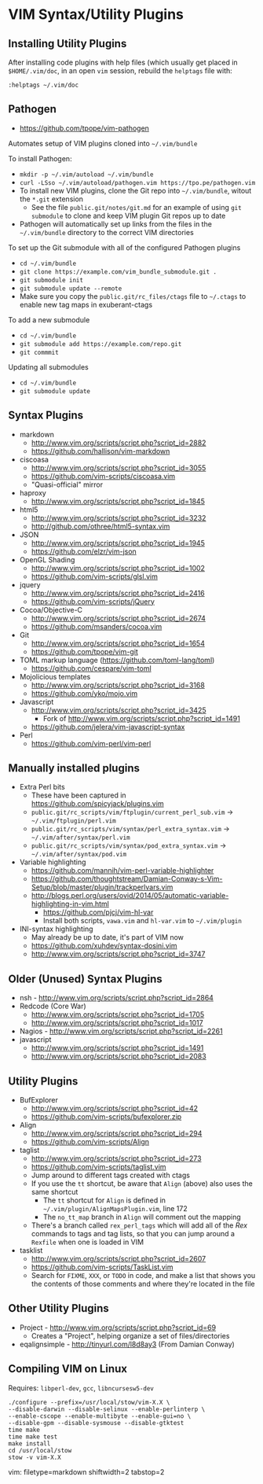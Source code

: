 # VIM Syntax/Utility Plugins #

## Installing Utility Plugins ##

After installing code plugins with help files (which usually get placed in
`$HOME/.vim/doc`, in an open `vim` session, rebuild the `helptags` file with:

    :helptags ~/.vim/doc

## Pathogen ##
- https://github.com/tpope/vim-pathogen

Automates setup of VIM plugins cloned into `~/.vim/bundle`

To install Pathogen:
  - `mkdir -p ~/.vim/autoload ~/.vim/bundle`
  - `curl -LSso ~/.vim/autoload/pathogen.vim https://tpo.pe/pathogen.vim`
- To install new VIM plugins, clone the Git repo into `~/.vim/bundle`, witout
  the `*.git` extension
  - See the file `public.git/notes/git.md` for an example of using `git
    submodule` to clone and keep VIM plugin Git repos up to date
- Pathogen will automatically set up links from the files in the
`~/.vim/bundle` directory to the correct VIM directories

To set up the Git submodule with all of the configured Pathogen plugins
- `cd ~/.vim/bundle`
- `git clone https://example.com/vim_bundle_submodule.git .`
- `git submodule init`
- `git submodule update --remote`
- Make sure you copy the `public.git/rc_files/ctags` file to `~/.ctags` to
  enable new tag maps in exuberant-ctags

To add a new submodule
- `cd ~/.vim/bundle`
- `git submodule add https://example.com/repo.git`
- `git commmit`

Updating all submodules
- `cd ~/.vim/bundle`
- `git submodule update`

## Syntax Plugins ##
- markdown
  - http://www.vim.org/scripts/script.php?script_id=2882
  - https://github.com/hallison/vim-markdown
- ciscoasa
  - http://www.vim.org/scripts/script.php?script_id=3055
  - https://github.com/vim-scripts/ciscoasa.vim
  - "Quasi-official" mirror
- haproxy
  - http://www.vim.org/scripts/script.php?script_id=1845
- html5
  - http://www.vim.org/scripts/script.php?script_id=3232
  - http://github.com/othree/html5-syntax.vim
- JSON
  - http://www.vim.org/scripts/script.php?script_id=1945
  - https://github.com/elzr/vim-json
- OpenGL Shading
  - http://www.vim.org/scripts/script.php?script_id=1002
  - https://github.com/vim-scripts/glsl.vim
- jquery
  - http://www.vim.org/scripts/script.php?script_id=2416
  - https://github.com/vim-scripts/jQuery
- Cocoa/Objective-C
  - http://www.vim.org/scripts/script.php?script_id=2674
  - https://github.com/msanders/cocoa.vim
- Git
  - http://www.vim.org/scripts/script.php?script_id=1654
  - https://github.com/tpope/vim-git
- TOML markup language (https://github.com/toml-lang/toml) 
  - https://github.com/cespare/vim-toml
- Mojolicious templates
  - http://www.vim.org/scripts/script.php?script_id=3168
  - https://github.com/yko/mojo.vim
- Javascript
  - http://www.vim.org/scripts/script.php?script_id=3425
    - Fork of http://www.vim.org/scripts/script.php?script_id=1491
  - https://github.com/jelera/vim-javascript-syntax
- Perl
  - https://github.com/vim-perl/vim-perl

## Manually installed plugins ##
- Extra Perl bits
  - These have been captured in https://github.com/spicyjack/plugins.vim
  - `public.git/rc_scripts/vim/ftplugin/current_perl_sub.vim` ->
    `~/.vim/ftplugin/perl.vim`
  - `public.git/rc_scripts/vim/syntax/perl_extra_syntax.vim` ->
    `~/.vim/after/syntax/perl.vim`
  - `public.git/rc_scripts/vim/syntax/pod_extra_syntax.vim` ->
    `~/.vim/after/syntax/pod.vim`
- Variable highlighting
  - https://github.com/mannih/vim-perl-variable-highlighter
  - https://github.com/thoughtstream/Damian-Conway-s-Vim-Setup/blob/master/plugin/trackperlvars.vim
  - http://blogs.perl.org/users/ovid/2014/05/automatic-variable-highlighting-in-vim.html
    - https://github.com/pjcj/vim-hl-var
    - Install both scripts, `vawa.vim` and `hl-var.vim` to `~/.vim/plugin`
- INI-syntax highlighting
  - May already be up to date, it's part of VIM now
  - https://github.com/xuhdev/syntax-dosini.vim
  - http://www.vim.org/scripts/script.php?script_id=3747

## Older (Unused) Syntax Plugins ##
- nsh - http://www.vim.org/scripts/script.php?script_id=2864
- Redcode  (Core War)
  - http://www.vim.org/scripts/script.php?script_id=1705
  - http://www.vim.org/scripts/script.php?script_id=1017
- Nagios - http://www.vim.org/scripts/script.php?script_id=2261
- javascript
  - http://www.vim.org/scripts/script.php?script_id=1491
  - http://www.vim.org/scripts/script.php?script_id=2083

## Utility Plugins ##
- BufExplorer
  - http://www.vim.org/scripts/script.php?script_id=42
  - https://github.com/vim-scripts/bufexplorer.zip
- Align
  - http://www.vim.org/scripts/script.php?script_id=294
  - https://github.com/vim-scripts/Align
- taglist
  - http://www.vim.org/scripts/script.php?script_id=273
  - https://github.com/vim-scripts/taglist.vim
  - Jump around to different tags created with ctags
  - If you use the `tt` shortcut, be aware that `Align` (above) also uses the
    same shortcut
    - The `tt` shortcut for `Align` is defined in
      `~/.vim/plugin/AlignMapsPlugin.vim`, line 172
    - The `no_tt_map` branch in `Align` will comment out the mapping
  - There's a branch called `rex_perl_tags` which will add all of the _Rex_
    commands to tags and tag lists, so that you can jump around a `Rexfile`
    when one is loaded in VIM
- tasklist
  - http://www.vim.org/scripts/script.php?script_id=2607
  - https://github.com/vim-scripts/TaskList.vim
  - Search for `FIXME`, `XXX`, or `TODO` in code, and make a list that shows
    you the contents of those comments and where they're located in the file

## Other Utility Plugins ##
- Project - http://www.vim.org/scripts/script.php?script_id=69
  - Creates a "Project", helping organize a set of files/directories
- eqalignsimple - http://tinyurl.com/l8d8ay3 (From Damian Conway)

## Compiling VIM on Linux ##
Requires: `libperl-dev`, `gcc`, `libncursesw5-dev`

    ./configure --prefix=/usr/local/stow/vim-X.X \
    --disable-darwin --disable-selinux --enable-perlinterp \
    --enable-cscope --enable-multibyte --enable-gui=no \
    --disable-gpm --disable-sysmouse --disable-gtktest
    time make
    time make test
    make install
    cd /usr/local/stow
    stow -v vim-X.X

vim: filetype=markdown shiftwidth=2 tabstop=2
